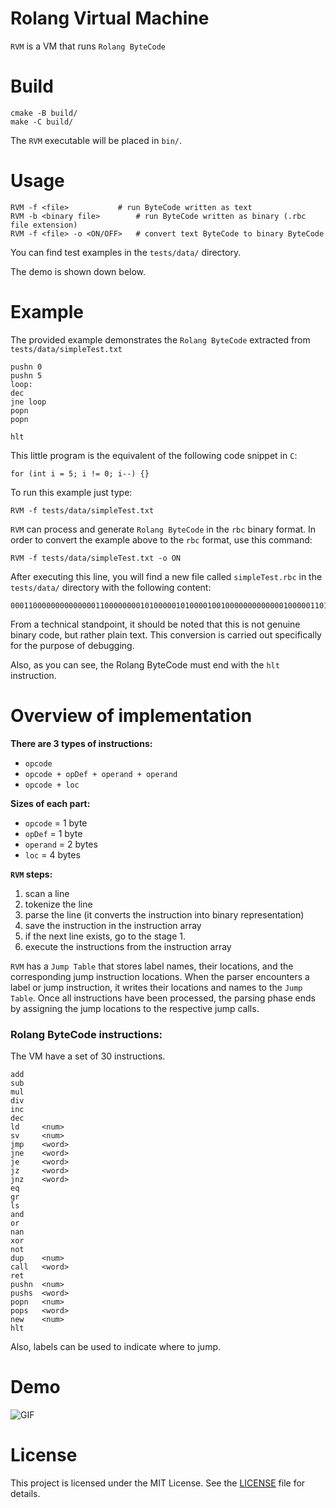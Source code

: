 # Rolang Virtual Machine

`RVM` is a VM that runs `Rolang ByteCode`

# Build

```
cmake -B build/
make -C build/
```

The `RVM` executable will be placed in `bin/`.

# Usage

```
RVM -f <file>			# run ByteCode written as text
RVM -b <binary file>		# run ByteCode written as binary (.rbc file extension)
RVM -f <file> -o <ON/OFF>	# convert text ByteCode to binary ByteCode
```

You can find test examples in the `tests/data/` directory.

The demo is shown down below.

# Example

The provided example demonstrates the `Rolang ByteCode` extracted from `tests/data/simpleTest.txt`
```
pushn 0
pushn 5
loop:
dec
jne loop
popn
popn

hlt
```

This little program is the equivalent of the following code snippet in `C`:

```
for (int i = 5; i != 0; i--) {}
```

To run this example just type:

```
RVM -f tests/data/simpleTest.txt
```

`RVM` can process and generate `Rolang ByteCode` in the `rbc` binary format. In order to convert the example above to the `rbc` format, use this command:

```
RVM -f tests/data/simpleTest.txt -o ON
```

After executing this line, you will find a new file called `simpleTest.rbc` in the `tests/data/` directory with the following content:

```
0001100000000000000110000000010100000101000010010000000000000100000110100001101000011101
```

From a technical standpoint, it should be noted that this is not genuine binary code, but rather plain text. This conversion is carried out specifically for the purpose of debugging.

Also, as you can see, the Rolang ByteCode must end with the `hlt` instruction.

# Overview of implementation
**There are 3 types of instructions:**
* `opcode`
* `opcode + opDef + operand + operand`
* `opcode + loc`

**Sizes of each part:**
* `opcode` = 1 byte
* `opDef` = 1 byte
* `operand` = 2 bytes
* `loc` = 4 bytes

**`RVM` steps:**
1. scan a line
2. tokenize the line
3. parse the line (it converts the instruction into binary representation)
4. save the instruction in the instruction array
5. if the next line exists, go to the stage 1.
6. execute the instructions from the instruction array

`RVM` has a `Jump Table` that stores label names, their locations, and the corresponding jump instruction locations. When the parser encounters a label or jump instruction, it writes their locations and names to the `Jump Table`. Once all instructions have been processed, the parsing phase ends by assigning the jump locations to the respective jump calls.

### Rolang ByteCode instructions:

The VM have a set of 30 instructions.

```
add
sub
mul
div
inc
dec
ld     <num>
sv     <num>
jmp    <word>
jne    <word>
je     <word>
jz     <word>
jnz    <word>
eq
gr
ls
and
or
nan
xor
not
dup    <num>
call   <word>
ret
pushn  <num>
pushs  <word>
popn   <num>
pops   <word>
new    <num>
hlt
```

Also, labels can be used to indicate where to jump.

# Demo

![GIF](docs/RVM.gif)

# License

This project is licensed under the MIT License. See the [LICENSE](LICENSE) file for details.
